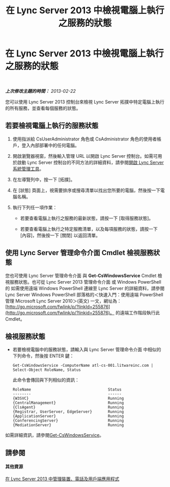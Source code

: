 ﻿---
title: 在 Lync Server 2013 中檢視電腦上執行之服務的狀態
TOCTitle: 在 Lync Server 2013 中檢視電腦上執行之服務的狀態
ms:assetid: f41918e7-4c02-431e-840a-88a1f36ae499
ms:mtpsurl: https://technet.microsoft.com/zh-tw/library/Gg182606(v=OCS.15)
ms:contentKeyID: 49292808
ms.date: 08/24/2015
mtps_version: v=OCS.15
ms.translationtype: HT
---

# 在 Lync Server 2013 中檢視電腦上執行之服務的狀態

 

_**上次修改主題的時間：** 2013-02-22_

您可以使用 Lync Server 2013 控制台來檢視 Lync Server 拓撲中特定電腦上執行的所有服務，並查看每個服務的狀態。

## 若要檢視電腦上執行的服務狀態

1.  使用指派給 CsUserAdministrator 角色或 CsAdministrator 角色的使用者帳戶，登入內部部署中的任何電腦。

2.  開啟瀏覽器視窗，然後輸入管理 URL 以開啟 Lync Server 控制台。如需可用於啟動 Lync Server 控制台的不同方法的詳細資料，請參閱[開啟 Lync Server 系統管理工具](lync-server-2013-open-lync-server-administrative-tools.md)。

3.  在左導覽列中，按一下 \[拓撲\]。

4.  在 \[狀態\] 頁面上，視需要排序或搜尋清單以找出您所要的電腦，然後按一下電腦名稱。

5.  執行下列任一項作業：
    
      - 若要查看電腦上執行之服務的最新狀態，請按一下 \[取得服務狀態\]。
    
      - 若要查看電腦上執行之特定服務清單，以及每項服務的狀態，請按一下 \[內容\]，然後按一下 \[關閉\] 以返回清單。

## 使用 Lync Server 管理命令介面 Cmdlet 檢視服務狀態

您也可使用 Lync Server 管理命令介面 與 **Get-CsWindowsService** Cmdlet 檢視服務狀態。也可從 Lync Server 2013 管理命令介面 或 Windows PowerShell 的 如需使用遠端 Windows PowerShell 連線至 Lync Server 的詳細資料，請參閱 Lync Server Windows PowerShell 部落格的＜快速入門：使用遠端 PowerShell 管理 Microsoft Lync Server 2010＞(英文) 一文，網址為：[http://go.microsoft.com/fwlink/p/?linkId=255876](http://go.microsoft.com/fwlink/p/?linkid=255876)。 的遠端工作階段執行此 Cmdlet。

## 檢視服務狀態

  - 若要檢視電腦中的服務狀態，請輸入與 Lync Server 管理命令介面 中相似的下列命令，然後按 ENTER 鍵：
    
        Get-CsWindowsService -ComputerName atl-cs-001.litwareinc.com | Select-Object RoleName, Status
    
    此命令會傳回與下列相似的資訊：
    
        RoleName                                  Status
        --------                                  ------
        {W3SVC}                                   Running
        {CentralManagement}                       Running
        {ClsAgent}                                Running
        {Registrar, UserServer, EdgeServer}       Running
        {ApplicationServer}                       Running
        {ConferencingServer}                      Running
        {MediationServer}                         Running

如需詳細資訊，請參閱[Get-CsWindowsService](get-cswindowsservice.md)。

## 請參閱

#### 其他資源

[在 Lync Server 2013 中管理裝置、電話及用戶端應用程式](lync-server-2013-managing-devices-phones-and-client-applications.md)

